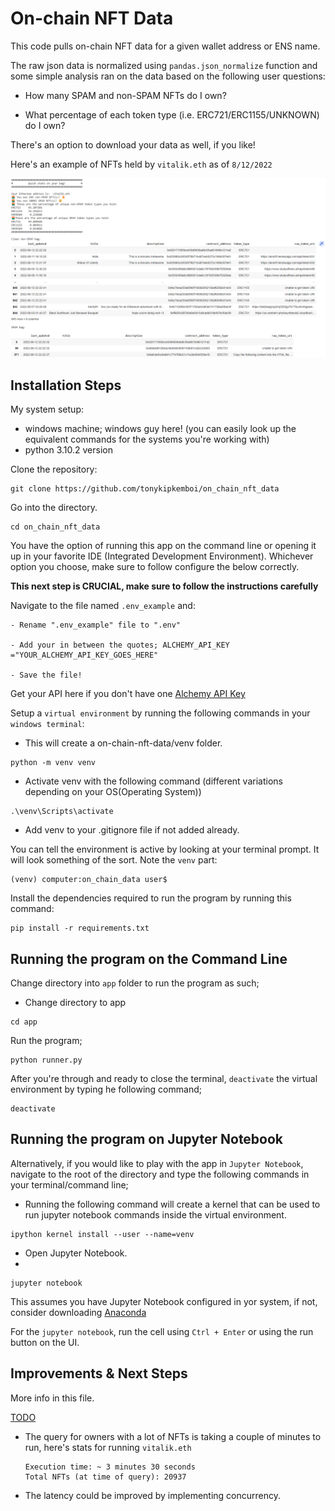 # On-chain NFT Data
This code pulls on-chain NFT data for a given wallet address or ENS name. 

The raw json data is normalized using `pandas.json_normalize` function and 
some simple analysis ran on the data based on the following user questions:

- How many SPAM and non-SPAM NFTs do I own?
  
- What percentage of each token type (i.e. ERC721/ERC1155/UNKNOWN) do I own?
  
There's an option to download your data as well, if you like!

Here's an example of NFTs held by `vitalik.eth` as of `8/12/2022`

![NFTs held by vitalik.eth](./vitalik_nft_data_snapshot.png)

## Installation Steps
My system setup:
- windows machine; windows guy here! (you can easily look up the equivalent commands for the systems you're working with)
- python 3.10.2 version
  
Clone the repository:

```
git clone https://github.com/tonykipkemboi/on_chain_nft_data
```

Go into the directory.
```
cd on_chain_nft_data
```

You have the option of running this app on the command line or opening it up in your favorite IDE (Integrated Development Environment).
Whichever option you choose, make sure to follow configure the below correctly.

**This next step is CRUCIAL, make sure to follow the instructions carefully**

Navigate to the file named `.env_example` and:
```
- Rename ".env_example" file to ".env"

- Add your in between the quotes; ALCHEMY_API_KEY ="YOUR_ALCHEMY_API_KEY_GOES_HERE"

- Save the file!
```

Get your API here if you don't have one [Alchemy API Key](https://www.alchemy.com/)

Setup a `virtual environment` by running the following commands in your `windows terminal`:


- This will create a on-chain-nft-data/venv folder.
```
python -m venv venv
```

- Activate venv with the following command (different variations depending on your OS(Operating System))
```
.\venv\Scripts\activate
```

- Add venv to your .gitignore file if not added already.


You can tell the environment is active by looking at your terminal prompt. 
It will look something of the sort. Note the `venv` part: 

```
(venv) computer:on_chain_data user$
```

Install the dependencies required to run the program by running this command:

``` 
pip install -r requirements.txt
```


## Running the program on the Command Line 

Change directory into `app` folder to run the program as such;

- Change directory to app
```
cd app
```

Run the program;

```
python runner.py
```

After you're through and ready to close the terminal, `deactivate` the virtual environment by typing he following command;

``` 
deactivate
```

## Running the program on Jupyter Notebook

Alternatively, if you would like to play with the app in `Jupyter Notebook`, navigate to the root of the directory and type the following commands in your terminal/command line;

- Running the following command will create a kernel that can be used to run jupyter notebook commands inside the virtual environment.
  
``` 
ipython kernel install --user --name=venv
```
- Open Jupyter Notebook.
- 
```
jupyter notebook
``` 

This assumes you have Jupyter Notebook configured in yor system, if not, consider downloading [Anaconda](https://www.anaconda.com/)

For the `jupyter notebook`, run the cell using `Ctrl + Enter` or using the run button on the UI.


## Improvements & Next Steps

More info in this file.

[TODO](./on_chain_data/TODO.md)

- The query for owners with a lot of NFTs is taking a couple of minutes to run, here's stats for running `vitalik.eth`
  ``` 
  Execution time: ~ 3 minutes 30 seconds
  Total NFTs (at time of query): 20937 
  ```
- The latency could be improved by implementing concurrency.
